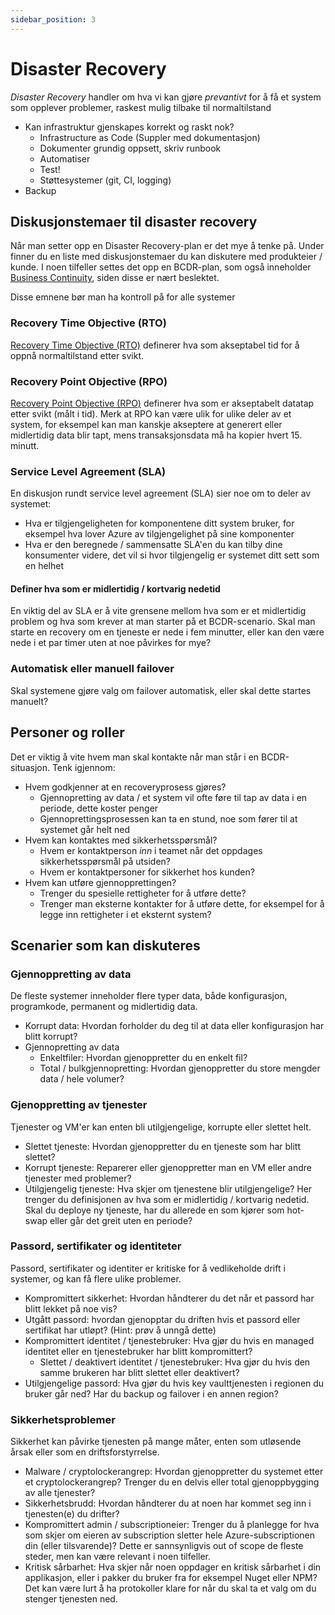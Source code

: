 ```yaml
---
sidebar_position: 3
---
```


# Disaster Recovery

_Disaster Recovery_ handler om hva vi kan gjøre _prevantivt_ for å få et system som opplever problemer, raskest mulig tilbake til normaltilstand

- Kan infrastruktur gjenskapes korrekt og raskt nok?
  - Infrastructure as Code (Suppler med dokumentasjon)
  - Dokumenter grundig oppsett, skriv runbook
  - Automatiser
  - Test!
  - Støttesystemer (git, CI, logging)
- Backup

## Diskusjonstemaer til disaster recovery

Når man setter opp en Disaster Recovery-plan er det mye å tenke på. Under finner du en liste med diskusjonstemaer du kan diskutere med produkteier / kunde. I noen tilfeller settes det opp en BCDR-plan, som også inneholder [Business Continuity](business-continuity.md), siden disse er nært beslektet.

Disse emnene bør man ha kontroll på for alle systemer

### Recovery Time Objective (RTO)

[Recovery Time Objective (RTO)](https://en.wikipedia.org/wiki/disaster_recovery#Recovery_Time_Objective) definerer hva som akseptabel tid for å oppnå normaltilstand etter svikt.

### Recovery Point Objective (RPO)

[Recovery Point Objective (RPO)](https://en.wikipedia.org/wiki/disaster_recovery#Recovery_Point_Objective) definerer hva som er akseptabelt datatap etter svikt (målt i tid). Merk at RPO kan være ulik for ulike deler av et system, for eksempel kan man kanskje akseptere at generert eller midlertidig data blir tapt, mens transaksjonsdata må ha kopier hvert 15. minutt.

### Service Level Agreement (SLA)

En diskusjon rundt service level agreement (SLA) sier noe om to deler av systemet:

- Hva er tilgjengeligheten for komponentene ditt system bruker, for eksempel hva lover Azure av tilgjengelighet på sine komponenter
- Hva er den beregnede / sammensatte SLA'en du kan tilby dine konsumenter videre, det vil si hvor tilgjengelig er systemet ditt sett som en helhet

#### Definer hva som er midlertidig / kortvarig nedetid

En viktig del av SLA er å vite grensene mellom hva som er et midlertidig problem og hva som krever at man starter på et BCDR-scenario. Skal man starte en recovery om en tjeneste er nede i fem minutter, eller kan den være nede i et par timer uten at noe påvirkes for mye?

### Automatisk eller manuell failover

Skal systemene gjøre valg om failover automatisk, eller skal dette startes manuelt?

## Personer og roller

Det er viktig å vite hvem man skal kontakte når man står i en BCDR-situasjon. Tenk igjennom:

- Hvem godkjenner at en recoveryprosess gjøres?
  - Gjennopretting av data / et system vil ofte føre til tap av data i en periode, dette koster penger
  - Gjennoprettingsprosessen kan ta en stund, noe som fører til at systemet går helt ned
- Hvem kan kontaktes med sikkerhetsspørsmål?
  - Hvem er kontaktperson _inn_ i teamet når det oppdages sikkerhetsspørsmål på utsiden?
  - Hvem er kontaktpersoner for sikkerhet hos kunden?
- Hvem kan utføre gjennopprettingen?
  - Trenger du spesielle rettigheter for å utføre dette?
  - Trenger man eksterne kontakter for å utføre dette, for eksempel for å legge inn rettigheter i et eksternt system?

## Scenarier som kan diskuteres

### Gjennoppretting av data

De fleste systemer inneholder flere typer data, både konfigurasjon, programkode, permanent og midlertidig data.

- Korrupt data: Hvordan forholder du deg til at data eller konfigurasjon har blitt korrupt?
- Gjennopretting av data
  - Enkeltfiler: Hvordan gjenoppretter du en enkelt fil?
  - Total / bulkgjennopretting: Hvordan gjenoppretter du store mengder data / hele volumer?

### Gjenoppretting av tjenester

Tjenester og VM'er kan enten bli utilgjengelige, korrupte eller slettet helt.

- Slettet tjeneste: Hvordan gjenoppretter du en tjeneste som har blitt slettet?
- Korrupt tjeneste: Reparerer eller gjenoppretter man en VM eller andre tjenester med problemer?
- Utilgjengelig tjeneste: Hva skjer om tjenestene blir utilgjengelige? Her trenger du definisjonen av hva som er midlertidig / kortvarig nedetid. Skal du deploye ny tjeneste, har du allerede en som kjører som hot-swap eller går det greit uten en periode?

### Passord, sertifikater og identiteter

Passord, sertifikater og identiter er kritiske for å vedlikeholde drift i systemer, og kan få flere ulike problemer.

- Kompromittert sikkerhet: Hvordan håndterer du det når et passord har blitt lekket på noe vis?
- Utgått passord: hvordan gjenopptar du driften hvis et passord eller sertifikat har utløpt? (Hint: prøv å unngå dette)
- Kompromittert identitet / tjenestebruker: Hva gjør du hvis en managed identitet eller en tjenestebruker har blitt kompromittert?
  - Slettet / deaktivert identitet / tjenestebruker: Hva gjør du hvis den samme brukeren har blitt slettet eller deaktivert?
- Utilgjengelige passord: Hva gjør du hvis key vaulttjenesten i regionen du bruker går ned? Har du backup og failover i en annen region?

### Sikkerhetsproblemer

Sikkerhet kan påvirke tjenesten på mange måter, enten som utløsende årsak eller som en driftsforstyrrelse.

- Malware / cryptolockerangrep: Hvordan gjenoppretter du systemet etter et cryptolockerangrep? Trenger du en delvis eller total gjenoppbygging av alle tjenester?
- Sikkerhetsbrudd: Hvordan håndterer du at noen har kommet seg inn i tjenesten(e) du drifter?
- Kompromittert admin / subscriptioneier: Trenger du å planlegge for hva som skjer om eieren av subscription sletter hele Azure-subscriptionen din (eller tilsvarende)? Dette er sannsynligvis out of scope de fleste steder, men kan være relevant i noen tilfeller.
- Kritisk sårbarhet: Hva skjer når noen oppdager en kritisk sårbarhet i din applikasjon, eller i pakker du bruker fra for eksempel Nuget eller NPM? Det kan være lurt å ha protokoller klare for når du skal ta et valg om du stenger tjenesten ned.

